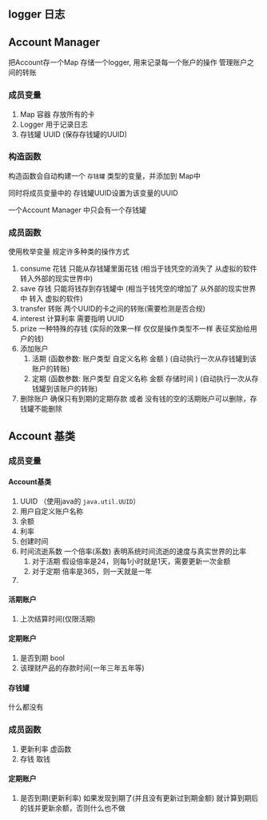 ## logger 日志




## Account Manager 
把Account存一个Map
存储一个logger, 用来记录每一个账户的操作
管理账户之间的转账

### 成员变量 

1. Map 容器 存放所有的卡
2. Logger 用于记录日志
3. 存钱罐 UUID (保存存钱罐的UUID)

### 构造函数

构造函数会自动构建一个 `存钱罐` 类型的变量，并添加到 Map中

同时将成员变量中的 存钱罐UUID设置为该变量的UUID

一个Account Manager 中只会有一个存钱罐

### 成员函数

使用枚举变量 规定许多种类的操作方式

1. consume 花钱 只能从存钱罐里面花钱 (相当于钱凭空的消失了 从虚拟的软件 转入外部的现实世界中)
2. save 存钱 只能将钱存到存钱罐中  (相当于钱凭空的增加了 从外部的现实世界中 转入 虚拟的软件)
3. transfer 转账 两个UUID的卡之间的转账(需要检测是否合规)
4. interest 计算利率 需要指明 UUID
5. prize 一种特殊的存钱 (实际的效果一样 仅仅是操作类型不一样 表征奖励给用户的钱)
6. 添加账户 
    1. 活期 (函数参数: 账户类型 自定义名称 金额 )  (自动执行一次从存钱罐到该账户的转账)
    2. 定期 (函数参数: 账户类型 自定义名称 金额 存储时间 )  (自动执行一次从存钱罐到该账户的转账)
7. 删除账户 确保只有到期的定期存款 或者 没有钱的空的活期账户可以删除，存钱罐不能删除





## Account 基类

### 成员变量
#### Account基类 
1. UUID （使用java的 `java.util.UUID`）
1. 用户自定义账户名称
2. 余额
3. 利率
4. 创建时间
5. 时间流逝系数 一个倍率(系数) 表明系统时间流逝的速度与真实世界的比率
    1. 对于活期 假设倍率是24，则每1小时就是1天，需要更新一次金额
    2. 对于定期 倍率是365，则一天就是一年
6. 


#### 活期账户
1. 上次结算时间(仅限活期)

#### 定期账户
1. 是否到期 bool
2. 该理财产品的存款时间(一年三年五年等)

#### 存钱罐
什么都没有

### 成员函数

1. 更新利率 虚函数
2. 存钱 取钱

#### 定期账户

1. 是否到期(更新利率) 如果发现到期了(并且没有更新过到期金额) 就计算到期后的钱并更新余额，否则什么也不做





















